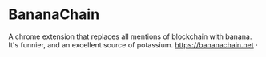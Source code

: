 # BananaChain

A chrome extension that replaces all mentions of blockchain with banana. It's funnier, and an excellent source of potassium. https://bananachain.net
·
